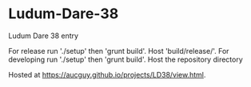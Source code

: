 # Ludum-Dare-38
Ludum Dare 38 entry

For release run './setup' then 'grunt build'. Host 'build/release/'.
For developing run './setup' then 'grunt build'. Host the repository directory

Hosted at https://aucguy.github.io/projects/LD38/view.html.